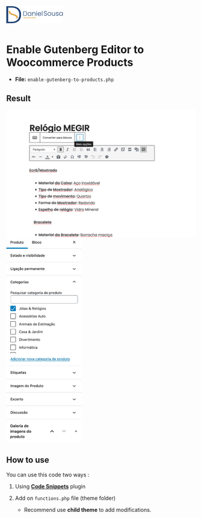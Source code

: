 <div style="margin-bottom: 50px">
<a href="https://github.com/TutoDS">
<img src="./../../images/logo.png" alt="Daniel Sousa" width="150px">
</a>
</div>

# Enable **Gutenberg** Editor to Woocommerce Products

* **File:** `enable-gutenberg-to-products.php`

## Result

<a href="#">
<img src="../../images/product.png" alt="Product with Gutenberg" width="700px" />
</a>

<br />

<a href="#">
<img src="../../images/product-categories.png" alt="Product Categories with Gutenberg" width="200px" />
</a>

## How to use

You can use this code two ways :

1. Using **[Code Snippets](https://pt.wordpress.org/plugins/code-snippets/)** plugin
2. Add on `functions.php` file (theme folder)

   * Recommend use **child theme** to add modifications.
